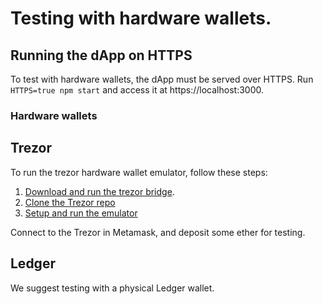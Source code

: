 # Testing with hardware wallets.

## Running the dApp on HTTPS

To test with hardware wallets, the dApp must be served over HTTPS. Run `HTTPS=true npm start` and access it at https://localhost:3000.

### Hardware wallets

## Trezor

To run the trezor hardware wallet emulator, follow these steps:

 1. [Download and run the trezor bridge](https://github.com/trezor/trezord-go).
 2. [Clone the Trezor repo](https://github.com/trezor/trezor-firmware/blob/master/docs/core/build/index.md)
 3. [Setup and run the emulator](https://github.com/trezor/trezor-firmware/blob/master/docs/core/emulator/index.md)

Connect to the Trezor in Metamask, and deposit some ether for testing.

## Ledger

We suggest testing with a physical Ledger wallet.
